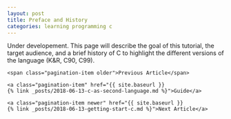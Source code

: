 ```yaml
---
layout: post
title: Preface and History
categories: learning programming c 
---
```


<p class="message">
    Under developement. This page will describe the goal of this tutorial, the
    target audience, and a brief history of C to highlight the different 
    versions of the language (K&R, C90, C99). 
</p>

<div class="pagination">

    <span class="pagination-item older">Previous Article</span> 

    <a class="pagination-item" href="{{ site.baseurl }}
    {% link _posts/2018-06-13-c-as-second-language.md %}">Guide</a>

    <a class="pagination-item newer" href="{{ site.baseurl }}
    {% link _posts/2018-06-13-getting-start-c.md %}">Next Article</a>

</div>

